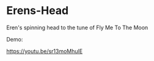 # Erens-Head
Eren's spinning head to the tune of Fly Me To The Moon

Demo:

https://youtu.be/sr13moMhulE
